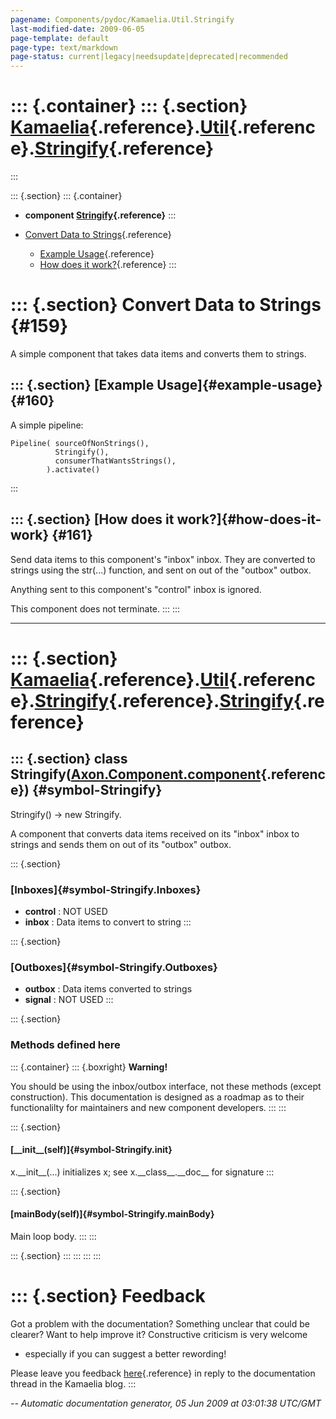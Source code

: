 ```yaml
---
pagename: Components/pydoc/Kamaelia.Util.Stringify
last-modified-date: 2009-06-05
page-template: default
page-type: text/markdown
page-status: current|legacy|needsupdate|deprecated|recommended
---
```

::: {.container}
::: {.section}
[Kamaelia](/Components/pydoc/Kamaelia.html){.reference}.[Util](/Components/pydoc/Kamaelia.Util.html){.reference}.[Stringify](/Components/pydoc/Kamaelia.Util.Stringify.html){.reference}
========================================================================================================================================================================================
:::

::: {.section}
::: {.container}
-   **component
    [Stringify](/Components/pydoc/Kamaelia.Util.Stringify.Stringify.html){.reference}**
:::

-   [Convert Data to Strings](#159){.reference}
    -   [Example Usage](#160){.reference}
    -   [How does it work?](#161){.reference}
:::

::: {.section}
Convert Data to Strings {#159}
=======================

A simple component that takes data items and converts them to strings.

::: {.section}
[Example Usage]{#example-usage} {#160}
-------------------------------

A simple pipeline:

``` {.literal-block}
Pipeline( sourceOfNonStrings(),
          Stringify(),
          consumerThatWantsStrings(),
        ).activate()
```
:::

::: {.section}
[How does it work?]{#how-does-it-work} {#161}
--------------------------------------

Send data items to this component\'s \"inbox\" inbox. They are converted
to strings using the str(\...) function, and sent on out of the
\"outbox\" outbox.

Anything sent to this component\'s \"control\" inbox is ignored.

This component does not terminate.
:::
:::

------------------------------------------------------------------------

::: {.section}
[Kamaelia](/Components/pydoc/Kamaelia.html){.reference}.[Util](/Components/pydoc/Kamaelia.Util.html){.reference}.[Stringify](/Components/pydoc/Kamaelia.Util.Stringify.html){.reference}.[Stringify](/Components/pydoc/Kamaelia.Util.Stringify.Stringify.html){.reference}
==========================================================================================================================================================================================================================================================================

::: {.section}
class Stringify([Axon.Component.component](/Docs/Axon/Axon.Component.component.html){.reference}) {#symbol-Stringify}
-------------------------------------------------------------------------------------------------

Stringify() -\> new Stringify.

A component that converts data items received on its \"inbox\" inbox to
strings and sends them on out of its \"outbox\" outbox.

::: {.section}
### [Inboxes]{#symbol-Stringify.Inboxes}

-   **control** : NOT USED
-   **inbox** : Data items to convert to string
:::

::: {.section}
### [Outboxes]{#symbol-Stringify.Outboxes}

-   **outbox** : Data items converted to strings
-   **signal** : NOT USED
:::

::: {.section}
### Methods defined here

::: {.container}
::: {.boxright}
**Warning!**

You should be using the inbox/outbox interface, not these methods
(except construction). This documentation is designed as a roadmap as to
their functionalilty for maintainers and new component developers.
:::
:::

::: {.section}
#### [\_\_init\_\_(self)]{#symbol-Stringify.__init__}

x.\_\_init\_\_(\...) initializes x; see x.\_\_class\_\_.\_\_doc\_\_ for
signature
:::

::: {.section}
#### [mainBody(self)]{#symbol-Stringify.mainBody}

Main loop body.
:::
:::

::: {.section}
:::
:::
:::
:::

::: {.section}
Feedback
========

Got a problem with the documentation? Something unclear that could be
clearer? Want to help improve it? Constructive criticism is very welcome
- especially if you can suggest a better rewording!

Please leave you feedback
[here](../../../cgi-bin/blog/blog.cgi?rm=viewpost&nodeid=1142023701){.reference}
in reply to the documentation thread in the Kamaelia blog.
:::

*\-- Automatic documentation generator, 05 Jun 2009 at 03:01:38 UTC/GMT*
